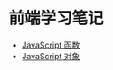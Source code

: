 # 前端学习笔记

- [JavaScript 函数](https://github.com/hao-kuai/javascript-study-notes/blob/main/src/JavaScript%E5%87%BD%E6%95%B0.md)
- [JavaScript 对象](https://github.com/hao-kuai/javascript-study-notes/blob/main/src/JavaScript%E5%AF%B9%E8%B1%A1.md) 
